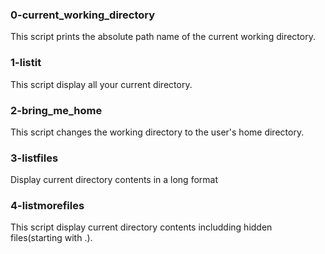 ### 0-current_working_directory
This script prints the absolute path name of the current working directory.

### 1-listit
This script display all your current directory.

### 2-bring_me_home
This script changes the working directory to the user's home directory.

### 3-listfiles
Display current directory contents in a long format

### 4-listmorefiles
This script display current directory contents includding hidden files(starting with .).



